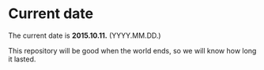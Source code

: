 # Current date

The current date is **2015.10.11.** (YYYY.MM.DD.)

This repository will be good when the world ends, so we will know how long it lasted.